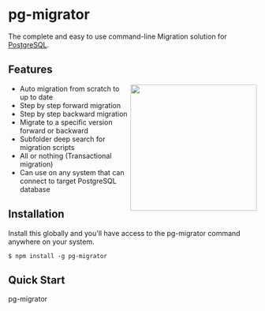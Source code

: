 pg-migrator
===========

The complete and easy to use command-line Migration solution for [PostgreSQL](http://www.postgresql.org/).

## Features

<img align="right" width="256" height="256" src="http://3.bp.blogspot.com/-IsgA8HsxwNw/UxlookvyH_I/AAAAAAAAUhI/TNysqLuoJ8o/s1600/pg-migrator.png">

  * Auto migration from scratch to up to date
  * Step by step forward migration
  * Step by step backward migration
  * Migrate to a specific version forward or backward
  * Subfolder deep search for migration scripts
  * All or nothing (Transactional migration)
  * Can use on any system that can connect to target PostgreSQL database


## Installation

Install this globally and you'll have access to the pg-migrator command anywhere on your system.

    $ npm install -g pg-migrator

## Quick Start

 pg-migrator